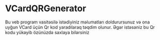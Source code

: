 # VCardQRGenerator
Bu veb program vasitəsilə istədiyiniz məlumatları doldurursunuz və ona uyğun VCard üçün Qr kod yaradılaraq təqdim olunur. Əgər istəsəniz bu Qr kodu yükəyib özünüzdə saxlaya bilərsiniz
